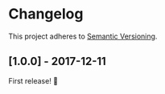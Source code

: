 # Changelog

This project adheres to [Semantic Versioning](http://semver.org/).

## [1.0.0] - 2017-12-11

First release! :tada:
